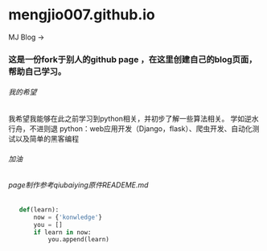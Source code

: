 # mengjio007.github.io
MJ Blog ->
### 这是一份fork于别人的github page ，在这里创建自己的blog页面，帮助自己学习。

###### 我的希望
  我希望我能够在此之前学习到python相关，并初步了解一些算法相关。
  学如逆水行舟，不进则退
  python：web应用开发（Django，flask）、爬虫开发、自动化测试以及简单的黑客编程
  
###### 加油

###### page制作参考qiubaiying原件READEME.md

```py
   def(learn):
       now = {'konwledge'}
       you = []
       if learn in now:
           you.append(learn)
```
